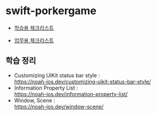 # swift-porkergame

- [학습용 체크리스트](https://gist.github.com/noah0316/da54578f182614a7d1d4222315c58473#file-studychecklist-md)

- [업무용 체크리스트](https://gist.github.com/noah0316/da54578f182614a7d1d4222315c58473#file-taskchecklist-md)

## 학습 정리

- Customizing UIKit status bar style :   
https://noah-ios.dev/customizing-uikit-status-bar-style/
- Information Property List :   
https://noah-ios.dev/information-property-list/
- Window, Scene :   
https://noah-ios.dev/window-scene/